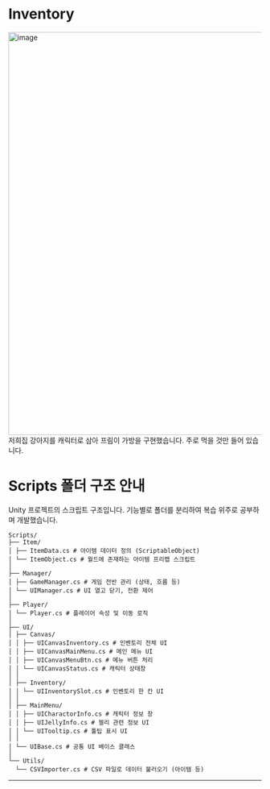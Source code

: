 # Inventory
<img width="800" alt="image" src="https://github.com/user-attachments/assets/8e15c716-40c6-40ed-9b95-e686e68a6f10" />
저희집 강아지를 캐릭터로 삼아 프림이 가방을 구현했습니다. 주로 먹을 것만 들어 있습니다.

# Scripts 폴더 구조 안내
Unity 프로젝트의 스크립트 구조입니다. 기능별로 폴더를 분리하여 복습 위주로 공부하며 개발했습니다.

```
Scripts/
├── Item/
│ ├── ItemData.cs # 아이템 데이터 정의 (ScriptableObject)
│ └── ItemObject.cs # 월드에 존재하는 아이템 프리팹 스크립트
│
├── Manager/
│ ├── GameManager.cs # 게임 전반 관리 (상태, 흐름 등)
│ └── UIManager.cs # UI 열고 닫기, 전환 제어
│
├── Player/
│ └── Player.cs # 플레이어 속성 및 이동 로직
│
├── UI/
│ ├── Canvas/
│ │ ├── UICanvasInventory.cs # 인벤토리 전체 UI
│ │ ├── UICanvasMainMenu.cs # 메인 메뉴 UI
│ │ ├── UICanvasMenuBtn.cs # 메뉴 버튼 처리
│ │ └── UICanvasStatus.cs # 캐릭터 상태창
│ │
│ ├── Inventory/
│ │ └── UIInventorySlot.cs # 인벤토리 한 칸 UI
│ │
│ ├── MainMenu/
│ │ ├── UICharactorInfo.cs # 캐릭터 정보 창
│ │ ├── UIJellyInfo.cs # 젤리 관련 정보 UI
│ │ └── UITooltip.cs # 툴팁 표시 UI
│ │
│ └── UIBase.cs # 공통 UI 베이스 클래스
│
└── Utils/
  └── CSVImporter.cs # CSV 파일로 데이터 불러오기 (아이템 등)
```
---

